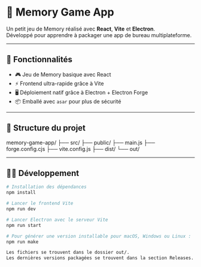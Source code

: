 # 🧩 Memory Game App

Un petit jeu de Memory réalisé avec **React**, **Vite** et **Electron**.  
Développé pour apprendre à packager une app de bureau multiplateforme.

---

## 🚀 Fonctionnalités

- 🎮 Jeu de Memory basique avec React
- ⚡ Frontend ultra-rapide grâce à Vite
- 🖥️ Déploiement natif grâce à Electron + Electron Forge
- 📦 Emballé avec `asar` pour plus de sécurité

---

## 📂 Structure du projet

memory-game-app/
├── src/
├── public/ 
├── main.js 
├── forge.config.cjs 
├── vite.config.js 
├── dist/ 
└── out/ 

---

## 🧑‍💻 Développement

```bash
# Installation des dépendances
npm install

# Lancer le frontend Vite
npm run dev

# Lancer Electron avec le serveur Vite
npm run start

# Pour générer une version installable pour macOS, Windows ou Linux :
npm run make

Les fichiers se trouvent dans le dossier out/.
Les dernières versions packagées se trouvent dans la section Releases.